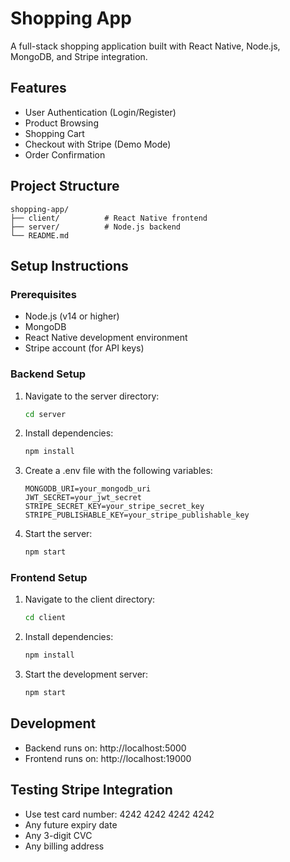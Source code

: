 # Shopping App

A full-stack shopping application built with React Native, Node.js, MongoDB, and Stripe integration.

## Features

- User Authentication (Login/Register)
- Product Browsing
- Shopping Cart
- Checkout with Stripe (Demo Mode)
- Order Confirmation

## Project Structure

```
shopping-app/
├── client/          # React Native frontend
├── server/          # Node.js backend
└── README.md
```

## Setup Instructions

### Prerequisites

- Node.js (v14 or higher)
- MongoDB
- React Native development environment
- Stripe account (for API keys)

### Backend Setup

1. Navigate to the server directory:
   ```bash
   cd server
   ```
2. Install dependencies:
   ```bash
   npm install
   ```
3. Create a .env file with the following variables:
   ```
   MONGODB_URI=your_mongodb_uri
   JWT_SECRET=your_jwt_secret
   STRIPE_SECRET_KEY=your_stripe_secret_key
   STRIPE_PUBLISHABLE_KEY=your_stripe_publishable_key
   ```
4. Start the server:
   ```bash
   npm start
   ```

### Frontend Setup

1. Navigate to the client directory:
   ```bash
   cd client
   ```
2. Install dependencies:
   ```bash
   npm install
   ```
3. Start the development server:
   ```bash
   npm start
   ```

## Development

- Backend runs on: http://localhost:5000
- Frontend runs on: http://localhost:19000

## Testing Stripe Integration

- Use test card number: 4242 4242 4242 4242
- Any future expiry date
- Any 3-digit CVC
- Any billing address
